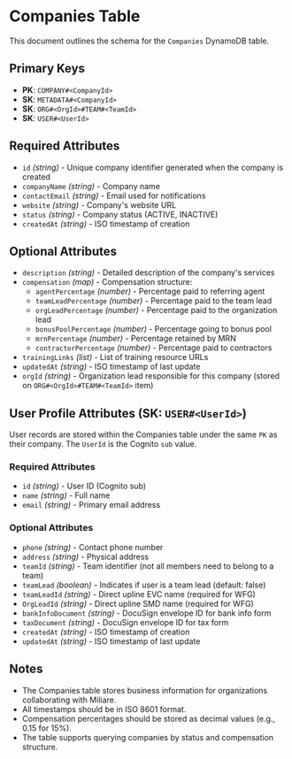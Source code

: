 # Companies Table

This document outlines the schema for the `Companies` DynamoDB table.

## Primary Keys

- **PK**: `COMPANY#<CompanyId>`
- **SK**: `METADATA#<CompanyId>`
- **SK**: `ORG#<OrgId>#TEAM#<TeamId>`
- **SK**: `USER#<UserId>`

## Required Attributes

- `id` _(string)_ - Unique company identifier generated when the company is created
- `companyName` _(string)_ - Company name
- `contactEmail` _(string)_ - Email used for notifications
- `website` _(string)_ - Company's website URL
- `status` _(string)_ - Company status (ACTIVE, INACTIVE)
- `createdAt` _(string)_ - ISO timestamp of creation

## Optional Attributes

- `description` _(string)_ - Detailed description of the company's services
- `compensation` _(map)_ - Compensation structure:
  - `agentPercentage` _(number)_ - Percentage paid to referring agent
  - `teamLeadPercentage` _(number)_ - Percentage paid to the team lead
  - `orgLeadPercentage` _(number)_ - Percentage paid to the organization lead
  - `bonusPoolPercentage` _(number)_ - Percentage going to bonus pool
  - `mrnPercentage` _(number)_ - Percentage retained by MRN
  - `contractorPercentage` _(number)_ - Percentage paid to contractors
- `trainingLinks` _(list)_ - List of training resource URLs
- `updatedAt` _(string)_ - ISO timestamp of last update
- `orgId` _(string)_ - Organization lead responsible for this company (stored on `ORG#<OrgId>#TEAM#<TeamId>` item)

## User Profile Attributes (SK: `USER#<UserId>`)

User records are stored within the Companies table under the same `PK` as their company. The `UserId` is the Cognito `sub` value.

### Required Attributes

- `id` _(string)_ - User ID (Cognito sub)
- `name` _(string)_ - Full name
- `email` _(string)_ - Primary email address

### Optional Attributes

- `phone` _(string)_ - Contact phone number
- `address` _(string)_ - Physical address
- `teamId` _(string)_ - Team identifier (not all members need to belong to a team)
- `teamLead` _(boolean)_ - Indicates if user is a team lead (default: false)
- `teamLeadId` _(string)_ - Direct upline EVC name (required for WFG)
- `OrgLeadId` _(string)_ - Direct upline SMD name (required for WFG)
- `bankInfoDocument` _(string)_ - DocuSign envelope ID for bank info form
- `taxDocument` _(string)_ - DocuSign envelope ID for tax form
- `createdAt` _(string)_ - ISO timestamp of creation
- `updatedAt` _(string)_ - ISO timestamp of last update

## Notes

- The Companies table stores business information for organizations collaborating with Miliare.
- All timestamps should be in ISO 8601 format.
- Compensation percentages should be stored as decimal values (e.g., 0.15 for 15%).
- The table supports querying companies by status and compensation structure.
